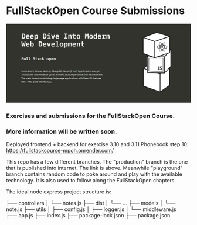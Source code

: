 # FullStackOpen Course Submissions

<img src="./assets/Introduction.jpg">

### Exercises and submissions for the FullStackOpen Course.

### More information will be written soon.

Deployed frontend + backend for exercise 3.10 and 3.11 Phonebook step 10: https://fullstackcourse-mpoh.onrender.com/

This repo has a few different branches. The "production" branch is the one that is published into internet. The link is above. Meanwhile "playground" branch contains random code to poke around and play with the available technology. It is also used to follow along the FullStackOpen chapters.

The ideal node express project structure is:

├── controllers
│ └── notes.js
├── dist
│ └── ...
├── models
│ └── note.js
├── utils
│ ├── config.js
│ ├── logger.js
│ └── middleware.js  
├── app.js
├── index.js
├── package-lock.json
├── package.json
